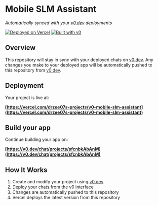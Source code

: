 # Mobile SLM Assistant

*Automatically synced with your [v0.dev](https://v0.dev) deployments*

[![Deployed on Vercel](https://img.shields.io/badge/Deployed%20on-Vercel-black?style=for-the-badge&logo=vercel)](https://vercel.com/drzee07s-projects/v0-mobile-slm-assistant)
[![Built with v0](https://img.shields.io/badge/Built%20with-v0.dev-black?style=for-the-badge)](https://v0.dev/chat/projects/sfcnbkAbAnM)

## Overview

This repository will stay in sync with your deployed chats on [v0.dev](https://v0.dev).
Any changes you make to your deployed app will be automatically pushed to this repository from [v0.dev](https://v0.dev).

## Deployment

Your project is live at:

**[https://vercel.com/drzee07s-projects/v0-mobile-slm-assistant](https://vercel.com/drzee07s-projects/v0-mobile-slm-assistant)**

## Build your app

Continue building your app on:

**[https://v0.dev/chat/projects/sfcnbkAbAnM](https://v0.dev/chat/projects/sfcnbkAbAnM)**

## How It Works

1. Create and modify your project using [v0.dev](https://v0.dev)
2. Deploy your chats from the v0 interface
3. Changes are automatically pushed to this repository
4. Vercel deploys the latest version from this repository